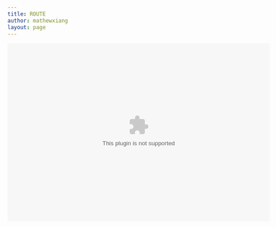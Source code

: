 ```yaml
---
title: ROUTE
author: mathewxiang
layout: page
---
```

<embed src='http://map.sogou.com/lushu/swf/lushu.swf?id=ff8080813796ef2d0137973250c714ff' width='590' height='400' allowFullScreen='true' allowScriptAccess='always' />